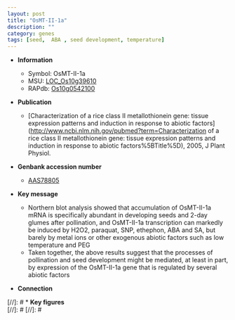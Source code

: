 ```yaml
---
layout: post
title: "OsMT-II-1a"
description: ""
category: genes
tags: [seed,  ABA , seed development, temperature]
---
```


* **Information**  
    + Symbol: OsMT-II-1a  
    + MSU: [LOC_Os10g39610](http://rice.plantbiology.msu.edu/cgi-bin/ORF_infopage.cgi?orf=LOC_Os10g39610)  
    + RAPdb: [Os10g0542100](http://rapdb.dna.affrc.go.jp/viewer/gbrowse_details/irgsp1?name=Os10g0542100)  

* **Publication**  
    + [Characterization of a rice class II metallothionein gene: tissue expression patterns and induction in response to abiotic factors](http://www.ncbi.nlm.nih.gov/pubmed?term=Characterization of a rice class II metallothionein gene: tissue expression patterns and induction in response to abiotic factors%5BTitle%5D), 2005, J Plant Physiol.

* **Genbank accession number**  
    + [AAS78805](http://www.ncbi.nlm.nih.gov/nuccore/AAS78805)

* **Key message**  
    + Northern blot analysis showed that accumulation of OsMT-II-1a mRNA is specifically abundant in developing seeds and 2-day glumes after pollination, and OsMT-II-1a transcription can markedly be induced by H2O2, paraquat, SNP, ethephon, ABA and SA, but barely by metal ions or other exogenous abiotic factors such as low temperature and PEG
    + Taken together, the above results suggest that the processes of pollination and seed development might be mediated, at least in part, by expression of the OsMT-II-1a gene that is regulated by several abiotic factors

* **Connection**  

[//]: # * **Key figures**  
[//]: # 
[//]: # 
